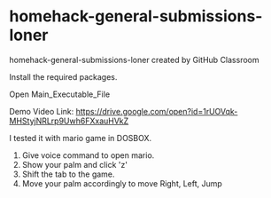 # homehack-general-submissions-loner
homehack-general-submissions-loner created by GitHub Classroom


Install the required packages.

Open Main_Executable_File

Demo Video Link: https://drive.google.com/open?id=1rUOVqk-MHStyjNRLrp9Uwh6FXxauHVkZ

I tested it with mario game in DOSBOX.

1. Give voice command to open mario.
2. Show your palm and click 'z'
3. Shift the tab to the game.
4. Move your palm accordingly to move Right, Left, Jump
